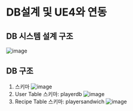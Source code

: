 # DB설계 및 UE4와 연동
## DB 시스템 설계 구조
![image](https://user-images.githubusercontent.com/60374155/220970378-30bf1878-fa81-4b49-be1d-55162a6464dc.png)
## DB 구조
1. 스키마 ![image](https://user-images.githubusercontent.com/60374155/220973950-8c136f40-c037-4d47-acb3-c9e6b3d6e947.png)
2. User Table 스키마: playerdb ![image](https://user-images.githubusercontent.com/60374155/220974031-55bb1422-653a-4f49-82cd-4f761acc68e6.png)
3. Recipe Table 스키마: playersandwich ![image](https://user-images.githubusercontent.com/60374155/220974279-e346d050-dd68-4952-92fe-601fd4cb0655.png)
